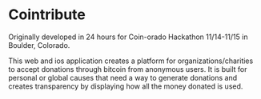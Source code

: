 Cointribute
=======

Originally developed in 24 hours for Coin-orado Hackathon 11/14-11/15 in Boulder, Colorado.

This web and ios application creates a platform for organizations/charities to accept donations through bitcoin from anonymous users.
It is built for personal or global causes that need a way to generate donations and creates transparency by displaying how all the money donated is used.